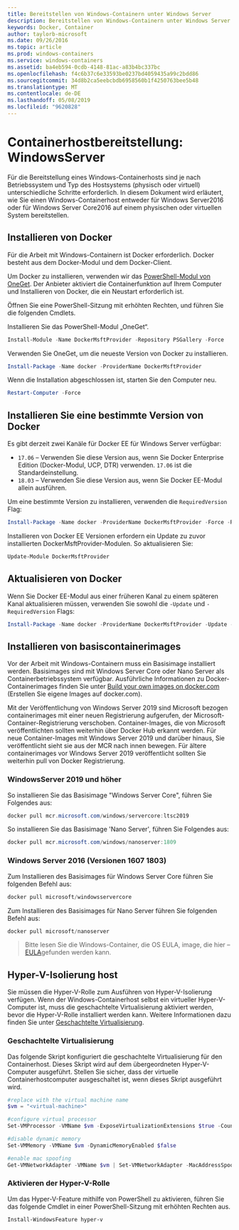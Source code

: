 ```yaml
---
title: Bereitstellen von Windows-Containern unter Windows Server
description: Bereitstellen von Windows-Containern unter Windows Server
keywords: Docker, Container
author: taylorb-microsoft
ms.date: 09/26/2016
ms.topic: article
ms.prod: windows-containers
ms.service: windows-containers
ms.assetid: ba4eb594-0cdb-4148-81ac-a83b4bc337bc
ms.openlocfilehash: f4c6b37c6e33593be0237bd4059435a99c2bdd86
ms.sourcegitcommit: 34d8b2ca5eebcbdb6958560b1f4250763bee5b48
ms.translationtype: MT
ms.contentlocale: de-DE
ms.lasthandoff: 05/08/2019
ms.locfileid: "9620828"
---
```

# <a name="container-host-deployment-windows-server"></a>Containerhostbereitstellung: WindowsServer

Für die Bereitstellung eines Windows-Containerhosts sind je nach Betriebssystem und Typ des Hostsystems (physisch oder virtuell) unterschiedliche Schritte erforderlich. In diesem Dokument wird erläutert, wie Sie einen Windows-Containerhost entweder für Windows Server2016 oder für Windows Server Core2016 auf einem physischen oder virtuellen System bereitstellen.

## <a name="install-docker"></a>Installieren von Docker

Für die Arbeit mit Windows-Containern ist Docker erforderlich. Docker besteht aus dem Docker-Modul und dem Docker-Client.

Um Docker zu installieren, verwenden wir das [PowerShell-Modul von OneGet](https://github.com/OneGet/MicrosoftDockerProvider). Der Anbieter aktiviert die Containerfunktion auf Ihrem Computer und Installieren von Docker, die ein Neustart erforderlich ist.

Öffnen Sie eine PowerShell-Sitzung mit erhöhten Rechten, und führen Sie die folgenden Cmdlets.

Installieren Sie das PowerShell-Modul „OneGet“.

```PowerShell
Install-Module -Name DockerMsftProvider -Repository PSGallery -Force
```

Verwenden Sie OneGet, um die neueste Version von Docker zu installieren.

```PowerShell
Install-Package -Name docker -ProviderName DockerMsftProvider
```

Wenn die Installation abgeschlossen ist, starten Sie den Computer neu.

```PowerShell
Restart-Computer -Force
```

## <a name="install-a-specific-version-of-docker"></a>Installieren Sie eine bestimmte Version von Docker

Es gibt derzeit zwei Kanäle für Docker EE für Windows Server verfügbar:

* `17.06` – Verwenden Sie diese Version aus, wenn Sie Docker Enterprise Edition (Docker-Modul, UCP, DTR) verwenden. `17.06` ist die Standardeinstellung.
* `18.03` – Verwenden Sie diese Version aus, wenn Sie Docker EE-Modul allein ausführen.

Um eine bestimmte Version zu installieren, verwenden die `RequiredVersion` Flag:

```PowerShell
Install-Package -Name docker -ProviderName DockerMsftProvider -Force -RequiredVersion 18.03
```

Installieren von Docker EE Versionen erfordern ein Update zu zuvor installierten DockerMsftProvider-Modulen. So aktualisieren Sie:

```PowerShell
Update-Module DockerMsftProvider
```

## <a name="update-docker"></a>Aktualisieren von Docker

Wenn Sie Docker EE-Modul aus einer früheren Kanal zu einem späteren Kanal aktualisieren müssen, verwenden Sie sowohl die `-Update` und `-RequiredVersion` Flags:

```PowerShell
Install-Package -Name docker -ProviderName DockerMsftProvider -Update -Force -RequiredVersion 18.03
```

## <a name="install-base-container-images"></a>Installieren von basiscontainerimages

Vor der Arbeit mit Windows-Containern muss ein Basisimage installiert werden. Basisimages sind mit Windows Server Core oder Nano Server als Containerbetriebssystem verfügbar. Ausführliche Informationen zu Docker-Containerimages finden Sie unter [Build your own images on docker.com](https://docs.docker.com/engine/tutorials/dockerimages/) (Erstellen Sie eigene Images auf docker.com).

Mit der Veröffentlichung von Windows Server 2019 sind Microsoft bezogen containerimages mit einer neuen Registrierung aufgerufen, der Microsoft-Container-Registrierung verschoben. Container-Images, die von Microsoft veröffentlichten sollten weiterhin über Docker Hub erkannt werden. Für neue Container-Images mit Windows Server 2019 und darüber hinaus, Sie veröffentlicht sieht sie aus der MCR nach innen bewegen. Für ältere containerimages vor Windows Server 2019 veröffentlicht sollten Sie weiterhin pull von Docker Registrierung.

### <a name="windows-server-2019-and-newer"></a>WindowsServer 2019 und höher

So installieren Sie das Basisimage "Windows Server Core", führen Sie Folgendes aus:

```PowerShell
docker pull mcr.microsoft.com/windows/servercore:ltsc2019
```

So installieren Sie das Basisimage 'Nano Server', führen Sie Folgendes aus:

```PowerShell
docker pull mcr.microsoft.com/windows/nanoserver:1809
```

### <a name="windows-server-2016-versions-1607-1803"></a>Windows Server 2016 (Versionen 1607 1803)

Zum Installieren des Basisimages für Windows Server Core führen Sie folgenden Befehl aus:

```PowerShell
docker pull microsoft/windowsservercore
```

Zum Installieren des Basisimages für Nano Server führen Sie folgenden Befehl aus:

```PowerShell
docker pull microsoft/nanoserver
```

> Bitte lesen Sie die Windows-Container, die OS EULA, image, die hier – [EULA](../images-eula.md)gefunden werden kann.

## <a name="hyper-v-isolation-host"></a>Hyper-V-Isolierung host

Sie müssen die Hyper-V-Rolle zum Ausführen von Hyper-V-Isolierung verfügen. Wenn der Windows-Containerhost selbst ein virtueller Hyper-V-Computer ist, muss die geschachtelte Virtualisierung aktiviert werden, bevor die Hyper-V-Rolle installiert werden kann. Weitere Informationen dazu finden Sie unter [Geschachtelte Virtualisierung](https://docs.microsoft.com/virtualization/hyper-v-on-windows/user-guide/nested-virtualization).

### <a name="nested-virtualization"></a>Geschachtelte Virtualisierung

Das folgende Skript konfiguriert die geschachtelte Virtualisierung für den Containerhost. Dieses Skript wird auf dem übergeordneten Hyper-V-Computer ausgeführt. Stellen Sie sicher, dass der virtuelle Containerhostcomputer ausgeschaltet ist, wenn dieses Skript ausgeführt wird.

```PowerShell
#replace with the virtual machine name
$vm = "<virtual-machine>"

#configure virtual processor
Set-VMProcessor -VMName $vm -ExposeVirtualizationExtensions $true -Count 2

#disable dynamic memory
Set-VMMemory -VMName $vm -DynamicMemoryEnabled $false

#enable mac spoofing
Get-VMNetworkAdapter -VMName $vm | Set-VMNetworkAdapter -MacAddressSpoofing On
```

### <a name="enable-the-hyper-v-role"></a>Aktivieren der Hyper-V-Rolle

Um das Hyper-V-Feature mithilfe von PowerShell zu aktivieren, führen Sie das folgende Cmdlet in einer PowerShell-Sitzung mit erhöhten Rechten aus.

```PowerShell
Install-WindowsFeature hyper-v
```
